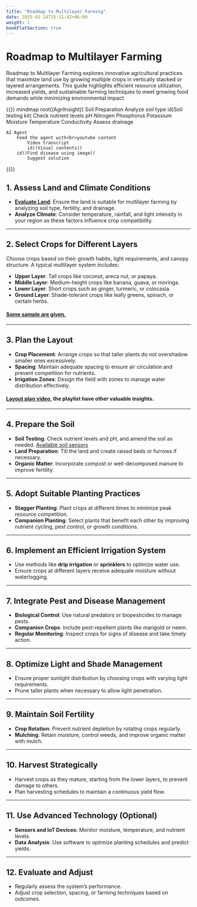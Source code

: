 ```yaml
---
title: "Roadmap to Multilayer Farming"
date: 2025-01-14T15:11:42+06:00
weight: 1
bookFlatSection: true
---
```



# Roadmap to Multilayer Farming

Roadmap to Multilayer Farming explores innovative agricultural practices that maximize land use by growing multiple crops in vertically stacked or layered arrangements. This guide highlights efficient resource utilization, increased yields, and sustainable farming techniques to meet growing food demands while minimizing environmental impact.

{{<mermaid>}}
mindmap
  root((AgriInsight))
    Soil Preparation
        Analyze soil type
            id)Soil testing kit(
                Check nutrient levels
                    pH
                    Nitrogen
                    Phosphorus
                    Potassium
                    Moisture
                    Temperature
                    Conductivity
        Assess drainage
       
    AI Agent
        Feed the agent with<br>youtube content
            Video transcript
            id))Visual contents((
        id))Find disease using image((
            Suggest solution
{{</mermaid>}}

## 1. Assess Land and Climate Conditions
- **[Evaluate Land](/docs/access-land-and-climate-condition/evaluate-land)**: Ensure the land is suitable for multilayer farming by analyzing soil type, fertility, and drainage.
- **Analyze Climate**: Consider temperature, rainfall, and light intensity in your region as these factors influence crop compatibility.

---

## 2. Select Crops for Different Layers
Choose crops based on their growth habits, light requirements, and canopy structure. A typical multilayer system includes:

- **Upper Layer**: Tall crops like coconut, areca nut, or papaya.
- **Middle Layer**: Medium-height crops like banana, guava, or moringa.
- **Lower Layer**: Short crops such as ginger, turmeric, or colocasia.
- **Ground Layer**: Shade-tolerant crops like leafy greens, spinach, or certain herbs.

#### [Some sample are given.](https://www.scribd.com/document/520471366/4-layer-eng-1)

---

## 3. Plan the Layout
- **Crop Placement**: Arrange crops so that taller plants do not overshadow smaller ones excessively.
- **Spacing**: Maintain adequate spacing to ensure air circulation and prevent competition for nutrients.
- **Irrigation Zones**: Design the field with zones to manage water distribution effectively.
#### [Layout plan video](https://www.youtube.com/watch?v=kJr1baKuBCg&list=PLf92yNzIL4zqcof7t25EXUh5N3vlRPtoj&index=1), the playlist have other valuable insights.

---

## 4. Prepare the Soil
- **Soil Testing**: Check nutrient levels and pH, and amend the soil as needed. [Available soil sensors](https://store.roboticsbd.com/soil-waterph/2300-soil-sensor-rs485-5-pin-ph-npk-temperature-and-humidity-ec-sensor-conductivity-tester-multi-parameter-robotics-bangladesh.html)
- **Land Preparation**: Till the land and create raised beds or furrows if necessary.
- **Organic Matter**: Incorporate compost or well-decomposed manure to improve fertility.

---

## 5. Adopt Suitable Planting Practices
- **Stagger Planting**: Plant crops at different times to minimize peak resource competition.
- **Companion Planting**: Select plants that benefit each other by improving nutrient cycling, pest control, or growth conditions.

---

## 6. Implement an Efficient Irrigation System
- Use methods like **drip irrigation** or **sprinklers** to optimize water use.
- Ensure crops at different layers receive adequate moisture without waterlogging.

---

## 7. Integrate Pest and Disease Management
- **Biological Control**: Use natural predators or biopesticides to manage pests.
- **Companion Crops**: Include pest-repellent plants like marigold or neem.
- **Regular Monitoring**: Inspect crops for signs of disease and take timely action.

---

## 8. Optimize Light and Shade Management
- Ensure proper sunlight distribution by choosing crops with varying light requirements.
- Prune taller plants when necessary to allow light penetration.

---

## 9. Maintain Soil Fertility
- **Crop Rotation**: Prevent nutrient depletion by rotating crops regularly.
- **Mulching**: Retain moisture, control weeds, and improve organic matter with mulch.

---

## 10. Harvest Strategically
- Harvest crops as they mature, starting from the lower layers, to prevent damage to others.
- Plan harvesting schedules to maintain a continuous yield flow.

---

## 11. Use Advanced Technology (Optional)
- **Sensors and IoT Devices**: Monitor moisture, temperature, and nutrient levels.
- **Data Analysis**: Use software to optimize planting schedules and predict yields.

---

## 12. Evaluate and Adjust
- Regularly assess the system’s performance.
- Adjust crop selection, spacing, or farming techniques based on outcomes.


